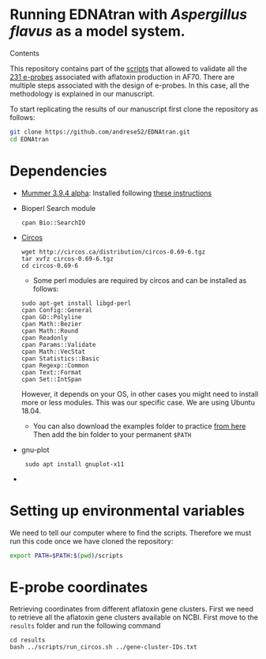 Running EDNAtran with *Aspergillus flavus* as a model system.
===
Contents


This repository contains part of the [scripts](/scripts) that allowed to validate all the [231 e-probes](/results/eprobes/AF70-80.fasta) associated with aflatoxin production in AF70.
There are multiple steps associated with the design of e-probes. In this case, all the methodology is explained in our manuscript.

To start replicating the results of our manuscript first clone the repository as follows:

```bash
git clone https://github.com/andrese52/EDNAtran.git
cd EDNAtran
```
# Dependencies
- [Mummer 3.9.4 alpha](https://github.com/mummer4/mummer/releases/tag/v3.9.4alpha): Installed following [these instructions](https://github.com/mummer4/mummer/blob/master/INSTALL.md)
- Bioperl Search module
    ```bash=1
    cpan Bio::SearchIO
    ```
- [Circos](http://circos.ca/software/installation/)
    ```bash=1
    wget http://circos.ca/distribution/circos-0.69-6.tgz
    tar xvfz circos-0.69-6.tgz
    cd circos-0.69-6
    ```
    - Some perl modules are required by circos and can be installed as follows:

    ```bash=1
    sudo apt-get install libgd-perl
    cpan Config::General
    cpan GD::Polyline
    cpan Math::Bezier
    cpan Math::Round
    cpan Readonly
    cpan Params::Validate
    cpan Math::VecStat
    cpan Statistics::Basic
    cpan Regexp::Common
    cpan Text::Format
    cpan Set::IntSpan
    ```
   However, it depends on your OS, in other cases you might need to install more or less modules. This was our specific case. We are using Ubuntu 18.04.
    - You can also download the examples folder to practice [from here](http://circos.ca/distribution/circos-course-2017.tgz)
    Then add the bin folder to your permanent `$PATH`
- gnu-plot
    ```bash=
     sudo apt install gnuplot-x11
    ```
-

# Setting up environmental variables
We need to tell our computer where to find the scripts. Therefore we must run this code once we have cloned the repository:

```bash
export PATH=$PATH:$(pwd)/scripts
```
# E-probe coordinates
Retrieving coordinates from different aflatoxin gene clusters. First we need to retrieve all the aflatoxin gene clusters available on NCBI.
First move to the `results` folder and run the following command

```bash=
cd results
bash ../scripts/run_circos.sh ../gene-cluster-IDs.txt
```
